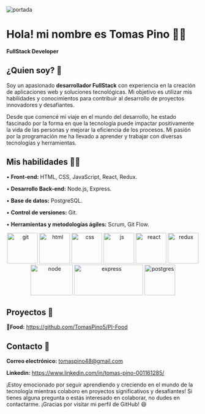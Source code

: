 <img src='https://media.licdn.com/dms/image/D4D16AQFOKnfv1d08cQ/profile-displaybackgroundimage-shrink_350_1400/0/1690077295370?e=1695859200&v=beta&t=9XNjQTI-Y0slY_1JLUSUmOqrVUKJ4ilJ7kNfJOgsm_M' alt='portada'/>

# Hola! mi nombre es Tomas Pino 👨‍💻
**FullStack Developer**

## ¿Quien soy? 🎸
Soy un apasionado **desarrollador FullStack** con experiencia en la creación de aplicaciones web y soluciones tecnológicas. Mi objetivo es utilizar mis habilidades y conocimientos para contribuir al desarrollo de proyectos innovadores y desafiantes.

Desde que comencé mi viaje en el mundo del desarrollo, he estado fascinado por la forma en que la tecnología puede impactar positivamente la vida de las personas y mejorar la eficiencia de los procesos. Mi pasión por la programación me ha llevado a aprender y trabajar con diversas tecnologías y herramientas.

## Mis habilidades 🦸‍♂️
• **Front-end:** HTML, CSS, JavaScript, React, Redux.

• **Desarrollo Back-end:** Node.js, Express.

• **Base de datos:** PostgreSQL.

• **Control de versiones:** Git.

• **Herramientas y metodologías ágiles:** Scrum, Git Flow.

<p align="center">
   <img src='https://victorroblesweb.es/wp-content/uploads/2018/04/git.png' alt='git' width="80px" height="80px"/>
   <img src='https://upload.wikimedia.org/wikipedia/commons/thumb/6/61/HTML5_logo_and_wordmark.svg/200px-HTML5_logo_and_wordmark.svg.png' alt='html' width="80px" height="80px"/>
   <img src='https://upload.wikimedia.org/wikipedia/commons/thumb/6/62/CSS3_logo.svg/800px-CSS3_logo.svg.png' alt='css' width="80px" height="80px"/>
   <img src='https://upload.wikimedia.org/wikipedia/commons/thumb/9/99/Unofficial_JavaScript_logo_2.svg/1200px-Unofficial_JavaScript_logo_2.svg.png' alt='js' width="80px" height="80px"/>
   <img src='https://upload.wikimedia.org/wikipedia/commons/thumb/4/47/React.svg/1200px-React.svg.png' alt='react' width="80px" height="80px"/>
   <img src='https://everyday.codes/wp-content/uploads/2020/01/0-U2DmhXYumRyXH6X1.png' alt='redux' width="80px" height="80px"/>
   <img src='https://upload.wikimedia.org/wikipedia/commons/thumb/d/d9/Node.js_logo.svg/1200px-Node.js_logo.svg.png' alt='node' width="110px" height="80px"/>
   <img src='https://upload.wikimedia.org/wikipedia/commons/6/64/Expressjs.png' alt='express' width="180px" height="80px"/>
   <img src='https://upload.wikimedia.org/wikipedia/commons/thumb/2/29/Postgresql_elephant.svg/1200px-Postgresql_elephant.svg.png' alt='postgres' width="80px" height="80px"/>
</p>

## Proyectos 🧪
**🌮Food:** https://github.com/TomasPino5/PI-Food

## Contacto 📧
**Correo electrónico:** tomaspino48@gmail.com

**Linkedin:** https://www.linkedin.com/in/tomas-pino-001161285/

¡Estoy emocionado por seguir aprendiendo y creciendo en el mundo de la tecnología mientras colaboro en proyectos significativos y desafiantes! Si tienes alguna pregunta o estás interesado en colaborar, no dudes en contactarme. ¡Gracias por visitar mi perfil de GitHub! 😄
